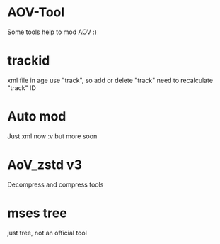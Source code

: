 # AOV-Tool
Some tools help to mod AOV :)

# trackid
xml file in age use "track", so add or delete "track" need to recalculate "track" ID

# Auto mod
Just xml now :v 
but more soon

# AoV_zstd v3
Decompress and compress tools

# mses tree
just tree, not an official tool

